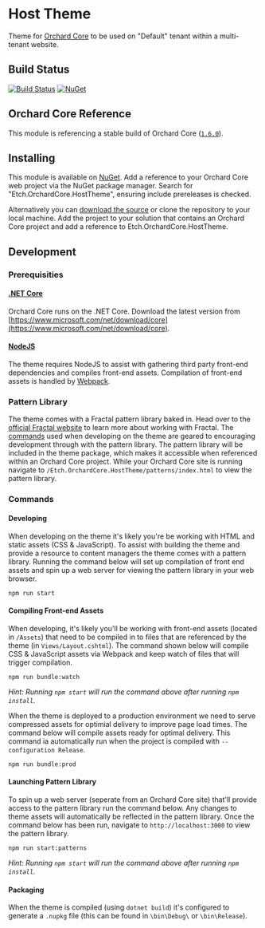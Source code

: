 # Host Theme

Theme for [Orchard Core](https://github.com/orchardcms/OrchardCore) to be used on "Default" tenant within a multi-tenant website.

## Build Status

[![Build Status](https://secure.travis-ci.org/etchuk/Etch.OrchardCore.HostTheme.png?branch=master)](http://travis-ci.org/etchuk/Etch.OrchardCore.HostTheme) [![NuGet](https://img.shields.io/nuget/v/Etch.OrchardCore.HostTheme.svg)](https://www.nuget.org/packages/Etch.OrchardCore.HostTheme)

## Orchard Core Reference

This module is referencing a stable build of Orchard Core ([`1.6.0`](https://www.nuget.org/packages/OrchardCore.Module.Targets/1.6.0)).

## Installing

This module is available on [NuGet](https://www.nuget.org/packages/Etch.OrchardCore.HostTheme). Add a reference to your Orchard Core web project via the NuGet package manager. Search for "Etch.OrchardCore.HostTheme", ensuring include prereleases is checked.

Alternatively you can [download the source](https://github.com/etchuk/Etch.OrchardCore.HostTheme/archive/master.zip) or clone the repository to your local machine. Add the project to your solution that contains an Orchard Core project and add a reference to Etch.OrchardCore.HostTheme.

## Development

### Prerequisities

#### [.NET Core](https://docs.microsoft.com/en-us/dotnet/core/)

Orchard Core runs on the .NET Core. Download the latest version from [https://www.microsoft.com/net/download/core](https://www.microsoft.com/net/download/core).

#### [NodeJS](https://nodejs.org/en/)

The theme requires NodeJS to assist with gathering third party front-end dependencies and compiles front-end assets. Compilation of front-end assets is handled by [Webpack](https://webpack.js.org/).

### Pattern Library

The theme comes with a Fractal pattern library baked in. Head over to the [official Fractal website](https://fractal.build/) to learn more about working with Fractal. The [commands](/#commands) used when developing on the theme are geared to encouraging development through with the pattern library. The pattern library will be included in the theme package, which makes it accessible when referenced within an Orchard Core project. While your Orchard Core site is running navigate to `/Etch.OrchardCore.HostTheme/patterns/index.html` to view the pattern library.

### Commands

#### Developing

When developing on the theme it's likely you're be working with HTML and static assets (CSS & JavaScript). To assist with building the theme and provide a resource to content managers the theme comes with a pattern library. Running the command below will set up compilation of front end assets and spin up a web server for viewing the pattern library in your web browser.

    npm run start

#### Compiling Front-end Assets

When developing, it's likely you'll be working with front-end assets (located in `/Assets`) that need to be compiled in to files that are referenced by the theme (in `Views/Layout.cshtml`). The command shown below will compile CSS & JavaScript assets via Webpack and keep watch of files that will trigger compilation.

    npm run bundle:watch

_Hint: Running `npm start` will run the command above after running `npm install`._

When the theme is deployed to a production environment we need to serve compressed assets for optimial delivery to improve page load times. The command below will compile assets ready for optimal delivery. This command ia automatically run when the project is compiled with `--configuration Release`.

    npm run bundle:prod

#### Launching Pattern Library

To spin up a web server (seperate from an Orchard Core site) that'll provide access to the pattern library run the command below. Any changes to theme assets will automatically be reflected in the pattern library. Once the command below has been run, navigate to `http://localhost:3000` to view the pattern library.

    npm run start:patterns

_Hint: Running `npm start` will run the command above after running `npm install`._

#### Packaging

When the theme is compiled (using `dotnet build`) it's configured to generate a `.nupkg` file (this can be found in `\bin\Debug\` or `\bin\Release`).
